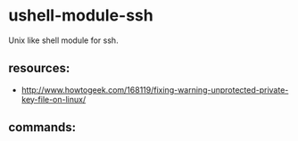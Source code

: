 # ushell-module-ssh
Unix like shell module for ssh.

## resources:
+ http://www.howtogeek.com/168119/fixing-warning-unprotected-private-key-file-on-linux/


## commands:
